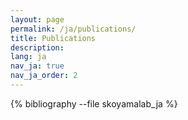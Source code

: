 ```yaml
---
layout: page
permalink: /ja/publications/
title: Publications
description: 
lang: ja 
nav_ja: true
nav_ja_order: 2
---
```


<!-- _pages/publications.md -->
<div class="publications">

{% bibliography --file skoyamalab_ja %}

</div>

